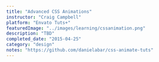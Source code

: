 ```yaml
---
title: "Advanced CSS Animations"
instructor: "Craig Campbell"
platform: "Envato Tuts+"
featuredImage: "../images/learning/cssanimation.png"
description: "TBD"
completed_date: "2015-04-25"
category: "design"
notes: "https://github.com/danielabar/css-animate-tuts"
---
```

